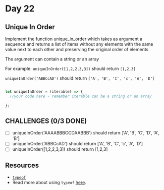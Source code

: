 # Day 22

## Unique In Order

Implement the function unique_in_order which takes as argument a sequence and returns a list of items without any elements with the same value next to each other and preserving the original order of elements.

The argument can contain a string or an array

For example: `uniqueInOrder([1,2,2,3,3])` should return `[1,2,3]`

`uniqueInOrder('ABBCcAD')` should return `['A', 'B', 'C', 'c', 'A', 'D']`


```javascript

let uniqueInOrder = (iterable) => {
  //your code here - remember iterable can be a string or an array
  
};

```

## CHALLENGES (0/3 DONE)

- [ ] uniqueInOrder('AAAABBBCCDAABBB') should return ['A', 'B', 'C', 'D', 'A', 'B']
- [ ] uniqueInOrder('ABBCcAD') should return ['A', 'B', 'C', 'c', 'A', 'D']
- [ ] uniqueInOrder([1,2,2,3,3]) should return [1,2,3]

## Resources

- [`typeof`](https://developer.mozilla.org/en-US/docs/Web/JavaScript/Reference/Operators/typeof)
- Read more about using `typeof` [here](https://www.freecodecamp.org/news/javascript-data-types-typeof-explained/).

